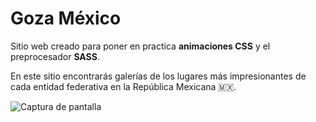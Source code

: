 # Goza México

Sitio web creado para poner en practica **animaciones CSS** y el preprocesador **SASS**.

En este sitio encontrarás galerías de los lugares más impresionantes de cada entidad federativa en la República Mexicana 🇲🇽.

![Captura de pantalla](https://github.com/JSamuelAP/goza-mexico/blob/readme/images/screenshot.png)
